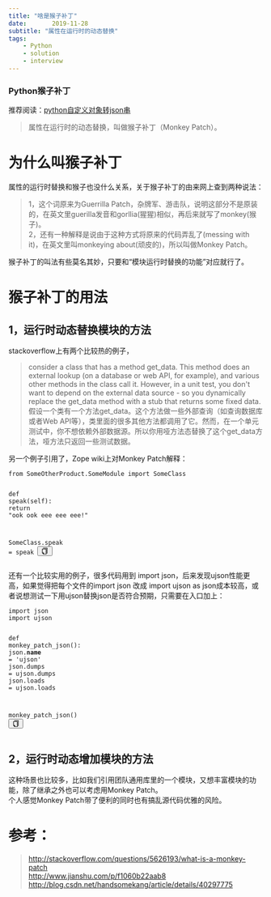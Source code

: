 ```yaml
---
title: "啥是猴子补丁"
date:       2019-11-28
subtitle: "属性在运行时的动态替换"
tags:
	- Python
	- solution
	- interview
---
```



### Python猴子补丁
推荐阅读：[python自定义对象转json串](https://www.jianshu.com/p/f1060b22aab8)

<blockquote>
    <p>属性在运行时的动态替换，叫做猴子补丁（Monkey Patch）。</p>
</blockquote>
<h1>为什么叫猴子补丁</h1>
<p>属性的运行时替换和猴子也没什么关系，关于猴子补丁的由来网上查到两种说法：</p>
<blockquote>
    <p>1，这个词原来为Guerrilla Patch，杂牌军、游击队，说明这部分不是原装的，在英文里guerilla发音和gorllia(猩猩)相似，再后来就写了monkey(猴子)。<br>
        2，还有一种解释是说由于这种方式将原来的代码弄乱了(messing with it)，在英文里叫monkeying about(顽皮的)，所以叫做Monkey Patch。</p>
</blockquote>
<p>猴子补丁的叫法有些莫名其妙，只要和“模块运行时替换的功能”对应就行了。</p>
<h1>猴子补丁的用法</h1>
<h2>1，运行时动态替换模块的方法</h2>
<p>stackoverflow上有两个比较热的例子，</p>
<blockquote>
    <p>consider a class that has a method get_data. This method does an external lookup (on a database or web
        API, for example), and various other methods in the class call it. However, in a unit test, you don't
        want to depend on the external data source - so you dynamically replace the get_data method with a stub
        that returns some fixed data.<br>
        假设一个类有一个方法get_data。这个方法做一些外部查询（如查询数据库或者Web
        API等），类里面的很多其他方法都调用了它。然而，在一个单元测试中，你不想依赖外部数据源。所以你用哑方法态替换了这个get_data方法，哑方法只返回一些测试数据。</p>
</blockquote>
<p>另一个例子引用了，Zope wiki上对Monkey Patch解释：</p>
<pre class="line-numbers  language-python"><code class="  language-python"><span
        class="token keyword">from</span> SomeOtherProduct<span
        class="token punctuation">.</span>SomeModule <span class="token keyword">import</span> SomeClass

<span class="token keyword">def</span> <span class="token function">speak</span><span class="token punctuation">(</span>self<span
            class="token punctuation">)</span><span class="token punctuation">:</span>
    <span class="token keyword">return</span> <span class="token string">"ook ook eee eee eee!"</span>

SomeClass<span class="token punctuation">.</span>speak <span class="token operator">=</span> speak
<span aria-hidden="true"
      class="line-numbers-rows"><span></span><span></span><span></span><span></span><span></span><span></span></span></code><button
        class="VJbwyy" type="button" aria-label="复制代码"><i aria-label="icon: copy" class="anticon anticon-copy"><svg
        viewBox="64 64 896 896" focusable="false" class="" data-icon="copy" width="1em" height="1em"
        fill="currentColor" aria-hidden="true"><path
        d="M832 64H296c-4.4 0-8 3.6-8 8v56c0 4.4 3.6 8 8 8h496v688c0 4.4 3.6 8 8 8h56c4.4 0 8-3.6 8-8V96c0-17.7-14.3-32-32-32zM704 192H192c-17.7 0-32 14.3-32 32v530.7c0 8.5 3.4 16.6 9.4 22.6l173.3 173.3c2.2 2.2 4.7 4 7.4 5.5v1.9h4.2c3.5 1.3 7.2 2 11 2H704c17.7 0 32-14.3 32-32V224c0-17.7-14.3-32-32-32zM350 856.2L263.9 770H350v86.2zM664 888H414V746c0-22.1-17.9-40-40-40H232V264h432v624z"></path></svg></i></button></pre>
<p>还有一个比较实用的例子，很多代码用到 import json，后来发现ujson性能更高，如果觉得把每个文件的import json 改成 import ujson as
    json成本较高，或者说想测试一下用ujson替换json是否符合预期，只需要在入口加上：</p>
<pre class="line-numbers  language-python"><code class="  language-python"><span
        class="token keyword">import</span> json
<span class="token keyword">import</span> ujson

<span class="token keyword">def</span> <span class="token function">monkey_patch_json</span><span
            class="token punctuation">(</span><span class="token punctuation">)</span><span
            class="token punctuation">:</span>
    json<span class="token punctuation">.</span>__name__ <span class="token operator">=</span> <span
            class="token string">'ujson'</span>
    json<span class="token punctuation">.</span>dumps <span class="token operator">=</span> ujson<span
            class="token punctuation">.</span>dumps
    json<span class="token punctuation">.</span>loads <span class="token operator">=</span> ujson<span
            class="token punctuation">.</span>loads

monkey_patch_json<span class="token punctuation">(</span><span class="token punctuation">)</span>
<span aria-hidden="true"
      class="line-numbers-rows"><span></span><span></span><span></span><span></span><span></span><span></span><span></span><span></span><span></span></span></code><button
        class="VJbwyy" type="button" aria-label="复制代码"><i aria-label="icon: copy" class="anticon anticon-copy"><svg
        viewBox="64 64 896 896" focusable="false" class="" data-icon="copy" width="1em" height="1em"
        fill="currentColor" aria-hidden="true"><path
        d="M832 64H296c-4.4 0-8 3.6-8 8v56c0 4.4 3.6 8 8 8h496v688c0 4.4 3.6 8 8 8h56c4.4 0 8-3.6 8-8V96c0-17.7-14.3-32-32-32zM704 192H192c-17.7 0-32 14.3-32 32v530.7c0 8.5 3.4 16.6 9.4 22.6l173.3 173.3c2.2 2.2 4.7 4 7.4 5.5v1.9h4.2c3.5 1.3 7.2 2 11 2H704c17.7 0 32-14.3 32-32V224c0-17.7-14.3-32-32-32zM350 856.2L263.9 770H350v86.2zM664 888H414V746c0-22.1-17.9-40-40-40H232V264h432v624z"></path></svg></i></button></pre>
<h2>2，运行时动态增加模块的方法</h2>
<p>这种场景也比较多，比如我们引用团队通用库里的一个模块，又想丰富模块的功能，除了继承之外也可以考虑用Monkey Patch。<br>
    个人感觉Monkey Patch带了便利的同时也有搞乱源代码优雅的风险。</p>
<h1>参考：</h1>
<blockquote>
    <p><a href="https://link.jianshu.com?t=http://stackoverflow.com/questions/5626193/what-is-a-monkey-patch"
          target="_blank"
          rel="nofollow">http://stackoverflow.com/questions/5626193/what-is-a-monkey-patch</a><br>
        <a href="https://www.jianshu.com/p/f1060b22aab8"
           target="_blank">http://www.jianshu.com/p/f1060b22aab8</a><br>
        <a href="https://link.jianshu.com?t=http://blog.csdn.net/handsomekang/article/details/40297775"
           target="_blank" rel="nofollow">http://blog.csdn.net/handsomekang/article/details/40297775</a></p>
</blockquote>